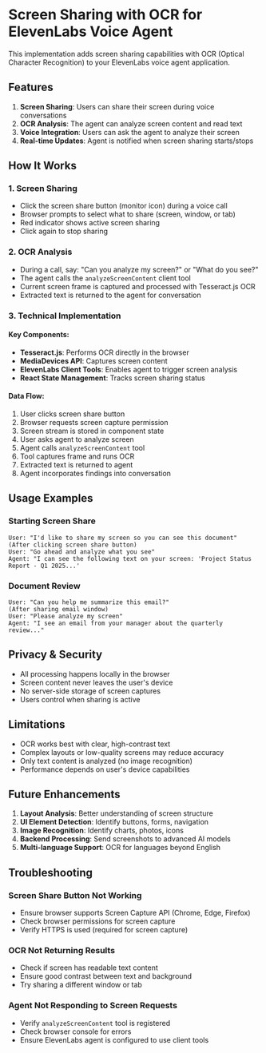 # Screen Sharing with OCR for ElevenLabs Voice Agent

This implementation adds screen sharing capabilities with OCR (Optical Character Recognition) to your ElevenLabs voice agent application.

## Features

1. **Screen Sharing**: Users can share their screen during voice conversations
2. **OCR Analysis**: The agent can analyze screen content and read text
3. **Voice Integration**: Users can ask the agent to analyze their screen
4. **Real-time Updates**: Agent is notified when screen sharing starts/stops

## How It Works

### 1. Screen Sharing
- Click the screen share button (monitor icon) during a voice call
- Browser prompts to select what to share (screen, window, or tab)
- Red indicator shows active screen sharing
- Click again to stop sharing

### 2. OCR Analysis
- During a call, say: "Can you analyze my screen?" or "What do you see?"
- The agent calls the `analyzeScreenContent` client tool
- Current screen frame is captured and processed with Tesseract.js OCR
- Extracted text is returned to the agent for conversation

### 3. Technical Implementation

#### Key Components:
- **Tesseract.js**: Performs OCR directly in the browser
- **MediaDevices API**: Captures screen content
- **ElevenLabs Client Tools**: Enables agent to trigger screen analysis
- **React State Management**: Tracks screen sharing status

#### Data Flow:
1. User clicks screen share button
2. Browser requests screen capture permission
3. Screen stream is stored in component state
4. User asks agent to analyze screen
5. Agent calls `analyzeScreenContent` tool
6. Tool captures frame and runs OCR
7. Extracted text is returned to agent
8. Agent incorporates findings into conversation

## Usage Examples

### Starting Screen Share
```
User: "I'd like to share my screen so you can see this document"
(After clicking screen share button)
User: "Go ahead and analyze what you see"
Agent: "I can see the following text on your screen: 'Project Status Report - Q1 2025...'
```

### Document Review
```
User: "Can you help me summarize this email?"
(After sharing email window)
User: "Please analyze my screen"
Agent: "I see an email from your manager about the quarterly review..."
```

## Privacy & Security

- All processing happens locally in the browser
- Screen content never leaves the user's device
- No server-side storage of screen captures
- Users control when sharing is active

## Limitations

- OCR works best with clear, high-contrast text
- Complex layouts or low-quality screens may reduce accuracy
- Only text content is analyzed (no image recognition)
- Performance depends on user's device capabilities

## Future Enhancements

1. **Layout Analysis**: Better understanding of screen structure
2. **UI Element Detection**: Identify buttons, forms, navigation
3. **Image Recognition**: Identify charts, photos, icons
4. **Backend Processing**: Send screenshots to advanced AI models
5. **Multi-language Support**: OCR for languages beyond English

## Troubleshooting

### Screen Share Button Not Working
- Ensure browser supports Screen Capture API (Chrome, Edge, Firefox)
- Check browser permissions for screen capture
- Verify HTTPS is used (required for screen capture)

### OCR Not Returning Results
- Check if screen has readable text content
- Ensure good contrast between text and background
- Try sharing a different window or tab

### Agent Not Responding to Screen Requests
- Verify `analyzeScreenContent` tool is registered
- Check browser console for errors
- Ensure ElevenLabs agent is configured to use client tools
